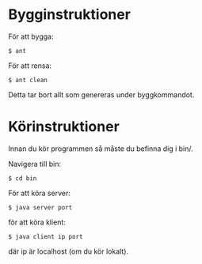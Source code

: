 Bygginstruktioner
=================

För att bygga: 

    $ ant
    
För att rensa: 

    $ ant clean
    
Detta tar bort allt som genereras under byggkommandot.

Körinstruktioner
================

Innan du kör programmen så måste du befinna dig i bin/.

Navigera till bin:

    $ cd bin
  
För att köra server:

    $ java server port
  
för att köra klient:

    $ java client ip port

där ip är localhost (om du kör lokalt).

